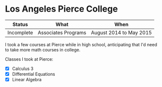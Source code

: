 # Los Angeles Pierce College

| Status | What | When |
| ------ | ---- | ---- |
| Incomplete | Associates Programs | August 2014 to May 2015 |

I took a few courses at Pierce while in high school, anticipating that I'd need to take more math courses in college.

Classes I took at Pierce:
- [x] Calculus 3
- [x] Differential Equations
- [x] Linear Algebra